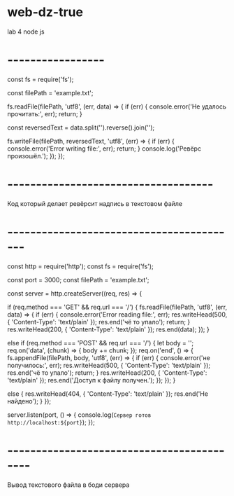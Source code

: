 # web-dz-true

lab 4 node js
# -----------------
const fs = require('fs');

const filePath = 'example.txt';

fs.readFile(filePath, 'utf8', (err, data) => {
  if (err) {
    console.error('Не удалось прочитать:', err);
    return;
  }

  const reversedText = data.split('').reverse().join('');

  fs.writeFile(filePath, reversedText, 'utf8', (err) => {
    if (err) {
      console.error('Error writing file:', err);
      return;
    }
    console.log('Ревёрс произошёл.');
  });
});

# ------------------------------------

Код который делает ревёрсит надпись в текстовом файле

# -----------------------------------------
const http = require('http');
const fs = require('fs');

const port = 3000;
const filePath = 'example.txt';


const server = http.createServer((req, res) => {

  if (req.method === 'GET' && req.url === '/') {
    fs.readFile(filePath, 'utf8', (err, data) => {
      if (err) {
        console.error('Error reading file:', err);
        res.writeHead(500, { 'Content-Type': 'text/plain' });
        res.end('чё то упало');
        return;
      }
      res.writeHead(200, { 'Content-Type': 'text/plain' });
      res.end(data);
    });
  }

  else if (req.method === 'POST' && req.url === '/') {
    let body = '';
    req.on('data', (chunk) => {
      body += chunk;
    });
    req.on('end', () => {
      fs.appendFile(filePath, body, 'utf8', (err) => {
        if (err) {
          console.error('не получилось:', err);
          res.writeHead(500, { 'Content-Type': 'text/plain' });
          res.end('чё то упало');
          return;
        }
        res.writeHead(200, { 'Content-Type': 'text/plain' });
        res.end('Доступ к файлу получен.');
      });
    });
  }

  else {
    res.writeHead(404, { 'Content-Type': 'text/plain' });
    res.end('Не найдено');
  }
});


server.listen(port, () => {
  console.log(`Сервер готов http://localhost:${port}`);
});
# ------------------------------------------
Вывод текстового файла в боди сервера
